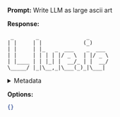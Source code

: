 **Prompt:**
Write LLM as large ascii art

**Response:**
```
 _       _               _       
| |     | |             (_)      
| |     | |_   _  ___    _  ___  
| |     | | | | |/ _ \  | |/ _ \ 
| |____ | | |_| |  __/_ | |  __/ 
\_____/ |_|\__,_|\___(_)_|\___| 

```

<details><summary>Metadata</summary>

- Duration: 9135 ms
- Datetime: 2023-08-31T10:56:10.851601
- Model: gpt-4-0613

</details>

**Options:**
```json
{}
```

